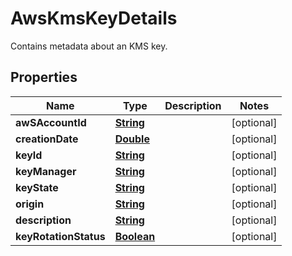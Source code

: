 

# AwsKmsKeyDetails

Contains metadata about an KMS key.

## Properties

| Name | Type | Description | Notes |
|------------ | ------------- | ------------- | -------------|
|**awSAccountId** | [**String**](String.md) |  |  [optional] |
|**creationDate** | [**Double**](Double.md) |  |  [optional] |
|**keyId** | [**String**](String.md) |  |  [optional] |
|**keyManager** | [**String**](String.md) |  |  [optional] |
|**keyState** | [**String**](String.md) |  |  [optional] |
|**origin** | [**String**](String.md) |  |  [optional] |
|**description** | [**String**](String.md) |  |  [optional] |
|**keyRotationStatus** | [**Boolean**](Boolean.md) |  |  [optional] |



